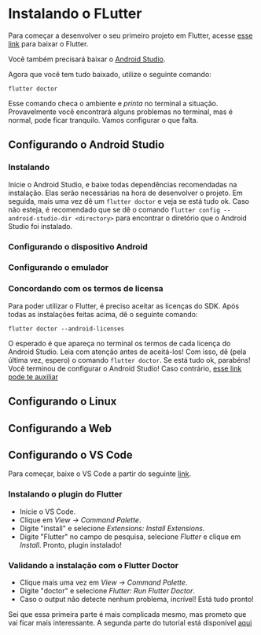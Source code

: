 # Instalando o FLutter

Para começar a desenvolver o seu primeiro projeto em Flutter, acesse [esse link](https://docs.flutter.dev/get-started/install) para baixar o Flutter.

Você também precisará baixar o [Android Studio](https://developer.android.com/studio).

Agora que você tem tudo baixado, utilize o seguinte comando:

```
flutter doctor
```
Esse comando checa o ambiente e _printa_ no terminal a situação. Provavelmente você encontrará alguns problemas no terminal, mas é normal, pode ficar tranquilo. Vamos configurar o que falta.

## Configurando o Android Studio

### Instalando
Inicie o Android Studio, e baixe todas dependências recomendadas na instalação. Elas serão necessárias na hora de desenvolver o projeto. Em seguida, mais uma vez dê um ``` flutter doctor ``` e veja se está tudo ok. Caso não esteja, é recomendado que se dê o comando ```flutter config --android-studio-dir <directory>``` para encontrar o diretório que o Android Studio foi instalado.

### Configurando o dispositivo Android

### Configurando o emulador

### Concordando com os termos de licensa
Para poder utilizar o Flutter, é preciso aceitar as licenças do SDK. Após todas as instalações feitas acima, dê o seguinte comando:
```
flutter doctor --android-licenses
```
O esperado é que apareça no terminal os termos de cada licença do Android Studio. Leia com atenção antes de aceitá-los! Com isso, dê (pela última vez, espero) o comando ``` flutter doctor ```. Se está tudo ok, parabéns! Você terminou de configurar o Android Studio! Caso contrário, [esse link pode te auxiliar](https://www.youtube.com/watch?v=unhulzNJk9M&ab_channel=NayaraGarcia)

## Configurando o Linux

## Configurando a Web

## Configurando o VS Code
Para começar, baixe o VS Code a partir do seguinte [link](https://code.visualstudio.com/).

### Instalando o plugin do Flutter
- Inicie o VS Code.
- Clique em *View -> Command Palette*.
- Digite "install" e selecione *Extensions: Install Extensions*.
- Digite "Flutter" no campo de pesquisa, selecione *Flutter* e clique em *Install*. Pronto, plugin instalado!

### Validando a instalação com o Flutter Doctor
- Clique mais uma vez em *View -> Command Palette*.
- Digite "doctor" e selecione *Flutter: Run Flutter Doctor*.
- Caso o output não detecte nenhum problema, incrível! Está tudo pronto!

Sei que essa primeira parte é mais complicada mesmo, mas prometo que vai ficar mais interessante. A segunda parte do tutorial está disponível [aqui](https://jonathansutton1.github.io/TecWeb-Projeto3/P2/.)
